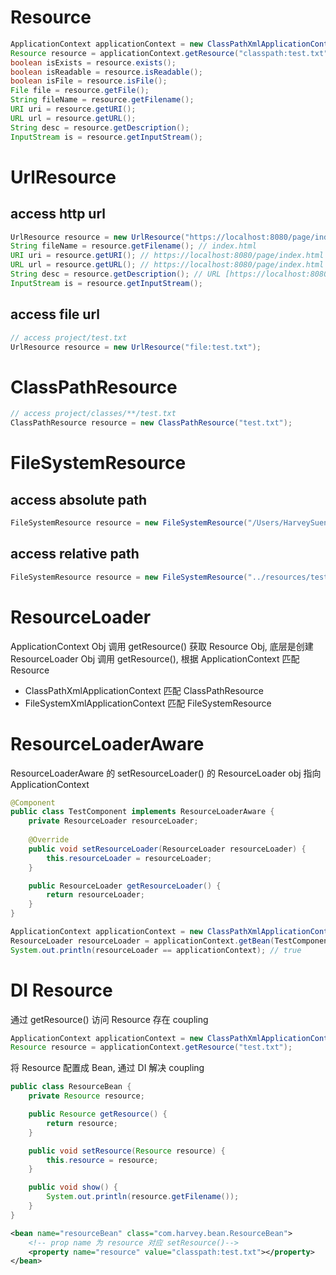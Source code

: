 # Resource

```java
ApplicationContext applicationContext = new ClassPathXmlApplicationContext("applicationContext.xml");
Resource resource = applicationContext.getResource("classpath:test.txt");
boolean isExists = resource.exists();
boolean isReadable = resource.isReadable();
boolean isFile = resource.isFile();
File file = resource.getFile();
String fileName = resource.getFilename();
URI uri = resource.getURI();
URL url = resource.getURL();
String desc = resource.getDescription();
InputStream is = resource.getInputStream();
```

# UrlResource

## access http url

```java
UrlResource resource = new UrlResource("https://localhost:8080/page/index.html");
String fileName = resource.getFilename(); // index.html
URI uri = resource.getURI(); // https://localhost:8080/page/index.html
URL url = resource.getURL(); // https://localhost:8080/page/index.html
String desc = resource.getDescription(); // URL [https://localhost:8080/page/index.html]
InputStream is = resource.getInputStream();
```

## access file url

```java
// access project/test.txt
UrlResource resource = new UrlResource("file:test.txt");
```

# ClassPathResource

```java
// access project/classes/**/test.txt
ClassPathResource resource = new ClassPathResource("test.txt");
```

# FileSystemResource

## access absolute path

```java
FileSystemResource resource = new FileSystemResource("/Users/HarveySuen/Downloads/test.txt");
```

## access relative path

```java
FileSystemResource resource = new FileSystemResource("../resources/test.txt");
```

# ResourceLoader

ApplicationContext Obj 调用 getResource() 获取 Resource Obj, 底层是创建 ResourceLoader Obj 调用 getResource(), 根据 ApplicationContext 匹配 Resource

- ClassPathXmlApplicationContext 匹配 ClassPathResource
- FileSystemXmlApplicationContext 匹配 FileSystemResource

# ResourceLoaderAware

ResourceLoaderAware 的 setResourceLoader() 的 ResourceLoader obj 指向 ApplicationContext

```java
@Component
public class TestComponent implements ResourceLoaderAware {
    private ResourceLoader resourceLoader;
    
    @Override
    public void setResourceLoader(ResourceLoader resourceLoader) {
        this.resourceLoader = resourceLoader;
    }

    public ResourceLoader getResourceLoader() {
        return resourceLoader;
    }
}
```

```java
ApplicationContext applicationContext = new ClassPathXmlApplicationContext("applicationContext.xml");
ResourceLoader resourceLoader = applicationContext.getBean(TestComponent.class).getResourceLoader();
System.out.println(resourceLoader == applicationContext); // true
```

# DI Resource

通过 getResource() 访问 Resource 存在 coupling

```java
ApplicationContext applicationContext = new ClassPathXmlApplicationContext();
Resource resource = applicationContext.getResource("test.txt");
```

将 Resource 配置成 Bean, 通过 DI 解决 coupling

```java
public class ResourceBean {
    private Resource resource;

    public Resource getResource() {
        return resource;
    }

    public void setResource(Resource resource) {
        this.resource = resource;
    }

    public void show() {
        System.out.println(resource.getFilename());
    }
}
```

```xml
<bean name="resourceBean" class="com.harvey.bean.ResourceBean">
    <!-- prop name 为 resource 对应 setResource()-->
    <property name="resource" value="classpath:test.txt"></property>
</bean>
```


